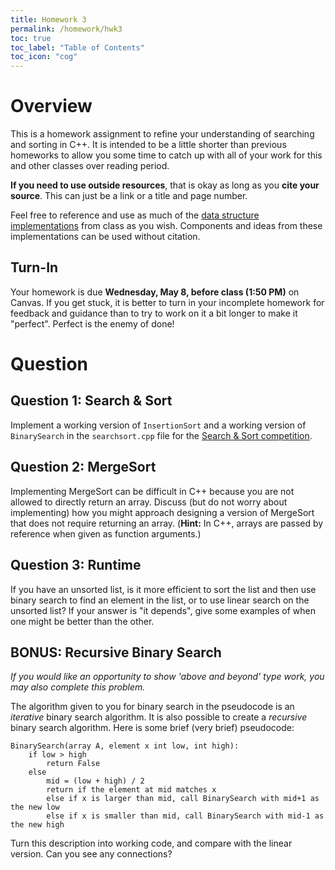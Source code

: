```yaml
---
title: Homework 3
permalink: /homework/hwk3
toc: true
toc_label: "Table of Contents"
toc_icon: "cog"
---
```


# Overview

This is a homework assignment to refine your understanding of searching and sorting in C++. It is intended to be a little shorter than previous homeworks to allow you some time to catch up with all of your work for this and other classes over reading period. 

**If you need to use outside resources**, that is okay as long as you **cite your source**. This can just be a link or a title and page number. 

Feel free to reference and use as much of the [data structure implementations](https://github.com/alackles/CMSC-270-ST-23/tree/main/datastructs) from class as you wish. Components and ideas from these implementations can be used without citation.

## Turn-In

Your homework is due **Wednesday, May 8, before class (1:50 PM)** on Canvas. If you get stuck, it is better to turn in your incomplete homework for feedback and guidance than to try to work on it a bit longer to make it "perfect". Perfect is the enemy of done!

# Question

## Question 1: Search & Sort 

Implement a working version of `InsertionSort` and a working version of `BinarySearch` in the `searchsort.cpp` file for the [Search & Sort competition](https://alackles.github.io/CMSC-270-ST-23/notes/05/searchsortcomp/). 

## Question 2: MergeSort

Implementing MergeSort can be difficult in C++ because you are not allowed to directly return an array. Discuss (but do not worry about implementing) how you might approach designing a version of MergeSort that does not require returning an array. (**Hint:** In C++, arrays are passed by reference when given as function arguments.)

## Question 3: Runtime

If you have an unsorted list, is it more efficient to sort the list and then use binary search to find an element in the list, or to use linear search on the unsorted list? If your answer is "it depends", give some examples of when one might be better than the other.

## BONUS: Recursive Binary Search

_If you would like an opportunity to show 'above and beyond' type work, you may also complete this problem._

The algorithm given to you for binary search in the pseudocode is an _iterative_ binary search algorithm. It is also possible to create a _recursive_ binary search algorithm. Here is some brief (very brief) pseudocode:

```
BinarySearch(array A, element x int low, int high):
    if low > high
        return False
    else
        mid = (low + high) / 2
        return if the element at mid matches x
        else if x is larger than mid, call BinarySearch with mid+1 as the new low
        else if x is smaller than mid, call BinarySearch with mid-1 as the new high
```

Turn this description into working code, and compare with the linear version. Can you see any connections?

